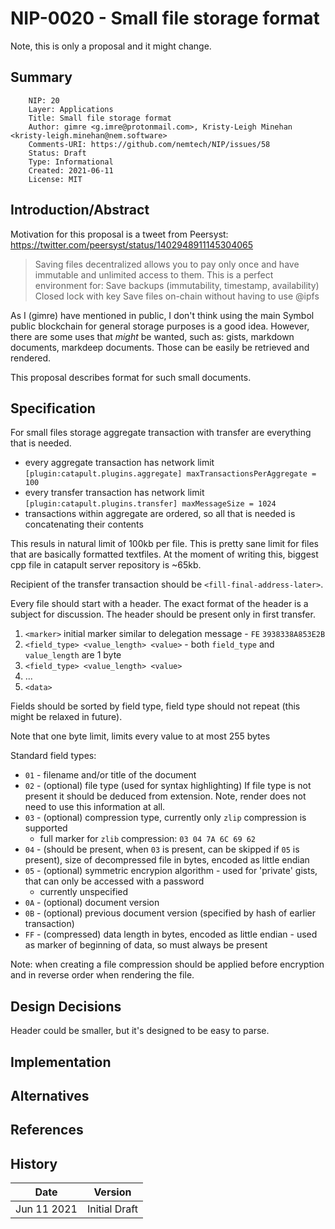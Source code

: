 # NIP-0020 - Small file storage format

Note, this is only a proposal and it might change.

## Summary

```
    NIP: 20
    Layer: Applications
    Title: Small file storage format
    Author: gimre <g.imre@protonmail.com>, Kristy-Leigh Minehan <kristy-leigh.minehan@nem.software>
    Comments-URI: https://github.com/nemtech/NIP/issues/58
    Status: Draft 
    Type: Informational
    Created: 2021-06-11
    License: MIT
```

## Introduction/Abstract

Motivation for this proposal is a tweet from Peersyst: https://twitter.com/peersyst/status/1402948911145304065

> Saving files decentralized allows you to pay only once and have immutable and unlimited access to them. This is a perfect environment for:
> Save backups (immutability, timestamp, availability) Closed lock with key
> Save files on-chain without having to use @ipfs

As I (gimre) have mentioned in public, I don't think using the main Symbol public blockchain for general storage purposes is a good idea. However, there are some uses that _might_ be wanted, such as: gists, markdown documents, markdeep documents.
Those can be easily be retrieved and rendered.

This proposal describes format for such small documents.

## Specification

For small files storage aggregate transaction with transfer are everything that is needed.
 * every aggregate transaction has network limit `[plugin:catapult.plugins.aggregate] maxTransactionsPerAggregate = 100`
 * every transfer transaction has network limit `[plugin:catapult.plugins.transfer] maxMessageSize = 1024`
 * transactions within aggregate are ordered, so all that is needed is concatenating their contents

This resuls in natural limit of 100kb per file. This is pretty sane limit for files that are basically formatted textfiles. At the moment of writing this, biggest cpp file in catapult server repository is ~65kb.

Recipient of the transfer transaction should be `<fill-final-address-later>`.

Every file should start with a header. The exact format of the header is a subject for discussion.
The header should be present only in first transfer.

1. `<marker>` initial marker similar to delegation message - `FE` `3938338A853E2B`
2. `<field_type> <value_length> <value>` - both `field_type` and `value_length` are 1 byte
3. `<field_type> <value_length> <value>`
4. ...
5. `<data>`

Fields should be sorted by field type, field type should not repeat (this might be relaxed in future).

Note that one byte limit, limits every value to at most 255 bytes

Standard field types:

* `01` - filename and/or title of the document
* `02` - (optional) file type (used for syntax highlighting) If file type is not present it should be deduced from extension. Note, render does not need to use this information at all.
* `03` - (optional) compression type, currently only `zlip` compression is supported
   * full marker for `zlib` compression: `03 04 7A 6C 69 62`
* `04` - (should be present, when `03` is present, can be skipped if `05` is present), size of decompressed file in bytes, encoded as little endian
* `05` - (optional) symmetric encrypion algorithm - used for 'private' gists, that can only be accessed with a password
   * currently unspecified
* `0A` - (optional) document version
* `0B` - (optional) previous document version (specified by hash of earlier transaction)
* `FF` - (compressed) data length in bytes, encoded as little endian - used as marker of beginning of data, so must always be present

Note: when creating a file compression should be applied before encryption and in reverse order when rendering the file.

## Design Decisions

Header could be smaller, but it's designed to be easy to parse.

## Implementation

## Alternatives

## References

## History

| **Date**      | **Version**   |
| ------------- | ------------- |
| Jun 11 2021    | Initial Draft |
